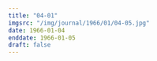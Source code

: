 ```yaml
---
title: "04-01"
imgsrc: "/img/journal/1966/01/04-05.jpg"
date: 1966-01-04
enddate: 1966-01-05
draft: false
---
```


<!-- fix pre-formatted input -->
